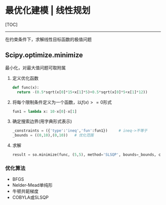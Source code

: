 # 最优化建模 | 线性规划

[TOC]

------

在约束条件下，求解线性目标函数的极值问题

## Scipy.optimize.minimize

最小化，对最大值问题可取附属

1. 定义优化函数

   ```python
   def func(x):
     return -(0.5*sqrt(x[0]*15+x[1]*5)+0.5*sqrt(x[0]*5+x[1]*12))
   ```

2. 将每个限制条件定义为一个函数，以$f(x)>=0$形式

   ```python
   fun1 = lambda x: 10-x[0]-x[1]
   ```

3. 确定搜索边界(用字典形式表示)

   ```python
   _constraints = ({'type':'ineq','fun':fun1})     # ineq->不等于
   _bounds = ((0,10),(0,10))   # 优化范围
   ```

4. 求解

   ```python
   result = so.minimize(func, (5,5), method='SLSQP', bounds=_bounds, constraints=_constraints)
   ```

### 优化算法

-  BFGS
- Nelder-Mead单纯形
- 牛顿共轭梯度
- COBYLA或SLSQP